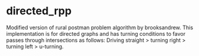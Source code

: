 # directed_rpp
Modified version of rural postman problem algorithm by brooksandrew.
This implementation is for directed graphs and has turning conditions to favor passes through intersections as follows:
Driving straight > turning right > turning left > u-turning.
